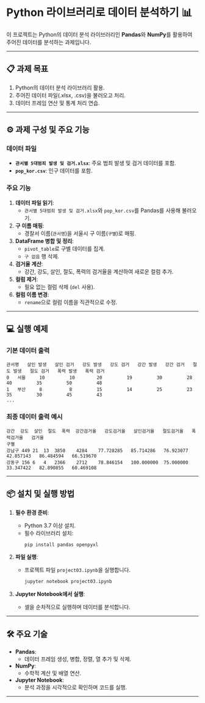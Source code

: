 # Python 라이브러리로 데이터 분석하기 📊

이 프로젝트는 Python의 데이터 분석 라이브러리인 **Pandas**와 **NumPy**를 활용하여 주어진 데이터를 분석하는 과제입니다. 

---

## 📋 과제 목표
1. Python의 데이터 분석 라이브러리 활용.
2. 주어진 데이터 파일(.xlsx, .csv)을 불러오고 처리.
3. 데이터 프레임 연산 및 통계 처리 연습.

---

## ⚙️ 과제 구성 및 주요 기능

### 데이터 파일
- **`관서별 5대범죄 발생 및 검거.xlsx`**: 주요 범죄 발생 및 검거 데이터를 포함.
- **`pop_kor.csv`**: 인구 데이터를 포함.

### 주요 기능
1. **데이터 파일 읽기**:
   - `관서별 5대범죄 발생 및 검거.xlsx`와 `pop_kor.csv`를 Pandas를 사용해 불러오기.
2. **구 이름 매핑**:
   - 경찰서 이름(`관서명`)을 서울시 구 이름(`구별`)로 매핑.
3. **DataFrame 병합 및 정리**:
   - `pivot_table`로 구별 데이터를 집계.
   - `구 없음` 행 삭제.
4. **검거율 계산**:
   - 강간, 강도, 살인, 절도, 폭력의 검거율을 계산하여 새로운 컬럼 추가.
5. **컬럼 제거**:
   - 필요 없는 컬럼 삭제 (`del` 사용).
6. **컬럼 이름 변경**:
   - `rename`으로 컬럼 이름을 직관적으로 수정.

---

## 💻 실행 예제

### 기본 데이터 출력
```plaintext
관서명   살인 발생   살인 검거   강도 발생   강도 검거   강간 발생   강간 검거   절도 발생   절도 검거   폭력 발생   폭력 검거
0   서울     10         10        20         19         30         28         40         35         50         48
1   부산     8          8         15         14         25         23         35         30         45         43
...
```

### 최종 데이터 출력 예시
```plaintext
강간  강도  살인  절도  폭력  강간검거율   강도검거율   살인검거율   절도검거율   폭력검거율   검거율
구별                                          
강남구 449 21  13  3850    4284    77.728285   85.714286   76.923077   42.857143   86.484594   66.519670
강동구 156 6   4   2366    2712    78.846154   100.000000  75.000000   33.347422   82.890855   60.469108
```

---

## 📦 설치 및 실행 방법

1. **필수 환경 준비**:
   - Python 3.7 이상 설치.
   - 필수 라이브러리 설치:
     ```bash
     pip install pandas openpyxl
     ```

2. **파일 실행**:
   - 프로젝트 파일 `project03.ipynb`을 실행합니다.
     ```bash
     jupyter notebook project03.ipynb
     ```

3. **Jupyter Notebook에서 실행**:
   - 셀을 순차적으로 실행하며 데이터를 분석합니다.

---

## 🛠️ 주요 기술

- **Pandas**:
  - 데이터 프레임 생성, 병합, 정렬, 열 추가 및 삭제.
- **NumPy**:
  - 수학적 계산 및 배열 연산.
- **Jupyter Notebook**:
  - 분석 과정을 시각적으로 확인하며 코드를 실행.

---
